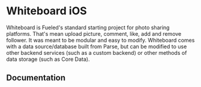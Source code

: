 # Whiteboard iOS

Whiteboard is Fueled's standard starting project for photo sharing platforms. That's mean upload picture, comment, like, add and remove follower. 
It was meant to be modular and easy to modify. Whiteboard comes with a data source/database built from Parse, but can be modified to use other backend services (such as a custom backend) or other methods of data storage (such as Core Data).

## Documentation 


